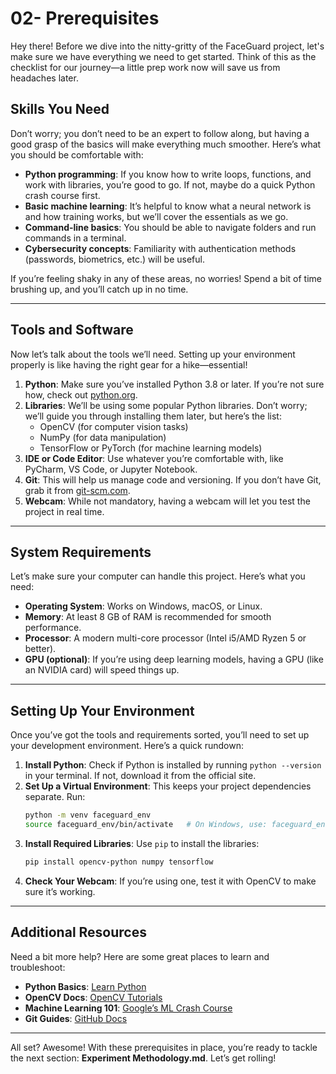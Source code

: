 # 02- Prerequisites

Hey there! Before we dive into the nitty-gritty of the FaceGuard project, let's make sure we have everything we need to get started. Think of this as the checklist for our journey—a little prep work now will save us from headaches later.

## Skills You Need

Don’t worry; you don’t need to be an expert to follow along, but having a good grasp of the basics will make everything much smoother. Here’s what you should be comfortable with:

- **Python programming**: If you know how to write loops, functions, and work with libraries, you’re good to go. If not, maybe do a quick Python crash course first.
- **Basic machine learning**: It’s helpful to know what a neural network is and how training works, but we’ll cover the essentials as we go.
- **Command-line basics**: You should be able to navigate folders and run commands in a terminal.
- **Cybersecurity concepts**: Familiarity with authentication methods (passwords, biometrics, etc.) will be useful.

If you’re feeling shaky in any of these areas, no worries! Spend a bit of time brushing up, and you’ll catch up in no time.

---

## Tools and Software

Now let’s talk about the tools we’ll need. Setting up your environment properly is like having the right gear for a hike—essential!

1. **Python**: Make sure you’ve installed Python 3.8 or later. If you’re not sure how, check out [python.org](https://www.python.org/downloads/).
2. **Libraries**: We’ll be using some popular Python libraries. Don’t worry; we’ll guide you through installing them later, but here’s the list:
   - OpenCV (for computer vision tasks)
   - NumPy (for data manipulation)
   - TensorFlow or PyTorch (for machine learning models)
3. **IDE or Code Editor**: Use whatever you’re comfortable with, like PyCharm, VS Code, or Jupyter Notebook.
4. **Git**: This will help us manage code and versioning. If you don’t have Git, grab it from [git-scm.com](https://git-scm.com/).
5. **Webcam**: While not mandatory, having a webcam will let you test the project in real time.

---

## System Requirements

Let’s make sure your computer can handle this project. Here’s what you need:

- **Operating System**: Works on Windows, macOS, or Linux.
- **Memory**: At least 8 GB of RAM is recommended for smooth performance.
- **Processor**: A modern multi-core processor (Intel i5/AMD Ryzen 5 or better).
- **GPU (optional)**: If you’re using deep learning models, having a GPU (like an NVIDIA card) will speed things up.

---

## Setting Up Your Environment

Once you’ve got the tools and requirements sorted, you’ll need to set up your development environment. Here’s a quick rundown:

1. **Install Python**: Check if Python is installed by running `python --version` in your terminal. If not, download it from the official site.
2. **Set Up a Virtual Environment**: This keeps your project dependencies separate. Run:
   ```bash
   python -m venv faceguard_env
   source faceguard_env/bin/activate   # On Windows, use: faceguard_env\Scripts\activate
   ```
3. **Install Required Libraries**: Use `pip` to install the libraries:
   ```bash
   pip install opencv-python numpy tensorflow
   ```
4. **Check Your Webcam**: If you’re using one, test it with OpenCV to make sure it’s working.

---

## Additional Resources

Need a bit more help? Here are some great places to learn and troubleshoot:

- **Python Basics**: [Learn Python](https://www.learnpython.org/)
- **OpenCV Docs**: [OpenCV Tutorials](https://docs.opencv.org/)
- **Machine Learning 101**: [Google’s ML Crash Course](https://developers.google.com/machine-learning/crash-course)
- **Git Guides**: [GitHub Docs](https://docs.github.com/en)

---

All set? Awesome! With these prerequisites in place, you’re ready to tackle the next section: **Experiment Methodology.md**. Let’s get rolling!
